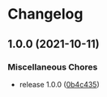 # Changelog

## 1.0.0 (2021-10-11)


### Miscellaneous Chores

* release 1.0.0 ([0b4c435](https://www.github.com/bwiessneth/gumnut-simulator/commit/0b4c4355f5268b86a3d54f1430fef64e2bd3d8fe))
